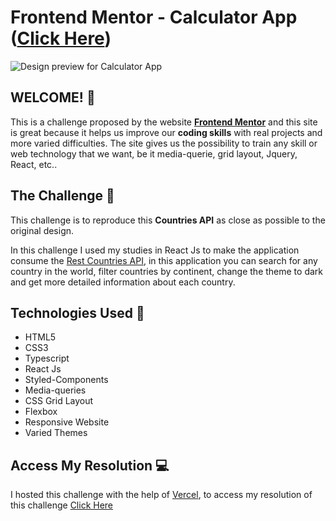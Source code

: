  # Frontend Mentor -  Calculator App ([Click Here](https://calculator-app-samueloliveiraa.vercel.app/))

![Design preview for  Calculator App ](./images/desktop-step-1-bonus.jpg)

## WELCOME! 👋

This is a challenge proposed by the website **[Frontend Mentor](https://www.frontendmentor.io)** and this site is great because it helps us improve our **coding skills** with real projects and more varied difficulties. The site gives us the possibility to train any skill or web technology that we want, be it media-querie, grid layout, Jquery, React, etc..

## The Challenge 🎯

This challenge is to reproduce this **Countries API** as close as possible to the original design.

In this challenge I used my studies in React Js to make the application consume the [Rest Countries API](https://restcountries.com/), in this application you can search for any country in the world, filter countries by continent, change the theme to dark and get more detailed information about each country.

## Technologies Used 🧩

* HTML5
* CSS3
* Typescript
* React Js
* Styled-Components
* Media-queries
* CSS Grid Layout
* Flexbox
* Responsive Website
* Varied Themes

## Access My Resolution 💻

   I hosted this challenge with the help of [Vercel](https://vercel.com), to access my resolution of this challenge [Click Here](https://calculator-app-samueloliveiraa.vercel.app/)


